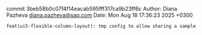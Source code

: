 commit 3beb58b0c07f4f14eacab595fff317ca9b23ff6c
Author: Diana Pazheva <diana.pazheva@sap.com>
Date:   Mon Aug 18 17:36:23 2025 +0300

    feat(ui5-flexible-column-layout): tmp config to allow sharing a sample
